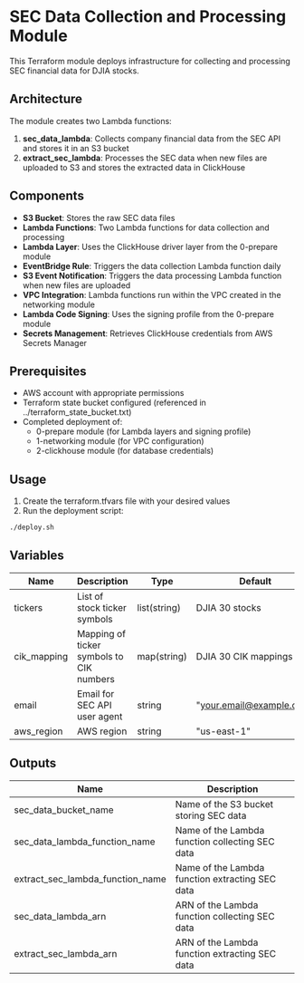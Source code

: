 # SEC Data Collection and Processing Module

This Terraform module deploys infrastructure for collecting and processing SEC financial data for DJIA stocks.

## Architecture

The module creates two Lambda functions:

1. **sec_data_lambda**: Collects company financial data from the SEC API and stores it in an S3 bucket
2. **extract_sec_lambda**: Processes the SEC data when new files are uploaded to S3 and stores the extracted data in ClickHouse

## Components

- **S3 Bucket**: Stores the raw SEC data files
- **Lambda Functions**: Two Lambda functions for data collection and processing
- **Lambda Layer**: Uses the ClickHouse driver layer from the 0-prepare module
- **EventBridge Rule**: Triggers the data collection Lambda function daily
- **S3 Event Notification**: Triggers the data processing Lambda function when new files are uploaded
- **VPC Integration**: Lambda functions run within the VPC created in the networking module
- **Lambda Code Signing**: Uses the signing profile from the 0-prepare module
- **Secrets Management**: Retrieves ClickHouse credentials from AWS Secrets Manager

## Prerequisites

- AWS account with appropriate permissions
- Terraform state bucket configured (referenced in ../terraform_state_bucket.txt)
- Completed deployment of:
  - 0-prepare module (for Lambda layers and signing profile)
  - 1-networking module (for VPC configuration)
  - 2-clickhouse module (for database credentials)

## Usage

1. Create the terraform.tfvars file with your desired values
2. Run the deployment script:

```bash
./deploy.sh
```

## Variables

| Name | Description | Type | Default |
|------|-------------|------|---------|
| tickers | List of stock ticker symbols | list(string) | DJIA 30 stocks |
| cik_mapping | Mapping of ticker symbols to CIK numbers | map(string) | DJIA 30 CIK mappings |
| email | Email for SEC API user agent | string | "your.email@example.com" |
| aws_region | AWS region | string | "us-east-1" |

## Outputs

| Name | Description |
|------|-------------|
| sec_data_bucket_name | Name of the S3 bucket storing SEC data |
| sec_data_lambda_function_name | Name of the Lambda function collecting SEC data |
| extract_sec_lambda_function_name | Name of the Lambda function extracting SEC data |
| sec_data_lambda_arn | ARN of the Lambda function collecting SEC data |
| extract_sec_lambda_arn | ARN of the Lambda function extracting SEC data |
